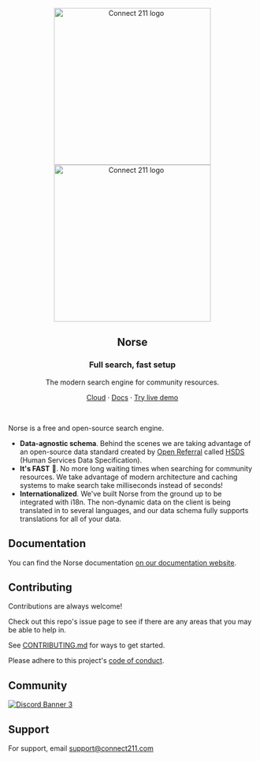 <p align="center">
  <a href="https://connect211.com/#gh-light-mode-only">
    <img src="https://connect211.com/wp-content/uploads/2021/07/connect-211.svg" width="318px" alt="Connect 211 logo" />
  </a>
  <a href="https://connect211.com/#gh-dark-mode-only">
    <img src="https://connect211.com/wp-content/uploads/2021/07/connect-211-white.svg" width="318px" alt="Connect 211 logo" />
  </a>
</p>

<h2 align="center">Norse</h2>
<h3 align="center">Full search, fast setup</h3>
<p align="center">The modern search engine for community resources.</p>
<p align="center"><a href="https://connect211.com/get-started">Cloud</a> · <a href="https://docs.c211.io">Docs</a> · <a href="https://preview.c211.io">Try live demo</a></p>
<br />

Norse is a free and open-source search engine.

- **Data-agnostic schema**. Behind the scenes we are taking advantage of an open-source data standard created by [Open Referral](https://openreferral.org/) called [HSDS](https://docs.openreferral.org/en/v2.0.1/hsds/) (Human Services Data Specification).
- **It's FAST** :rocket:. No more long waiting times when searching for community resources. We take advantage of modern architecture and caching systems to make search take milliseconds instead of seconds!
- **Internationalized**. We've built Norse from the ground up to be integrated with i18n. The non-dynamic data on the client is being translated in to several languages, and our data schema fully supports translations for all of your data.

## Documentation

You can find the Norse documentation [on our documentation website](https://docs.c211.io).

## Contributing

Contributions are always welcome!

Check out this repo's issue page to see if there are any areas that you may be able to help in.

See [CONTRIBUTING.md](.github/CONTRIBUTING.md) for ways to get started.

Please adhere to this project's [code of conduct](.github/CODE_OF_CONDUCT.md).

## Community

<a href="https://discord.gg/gjwsk8dJC4">
  <img src="https://discordapp.com/api/guilds/1142619751219200140/widget.png?style=banner3" alt="Discord Banner 3"/>
</a>

## Support

For support, email support@connect211.com
